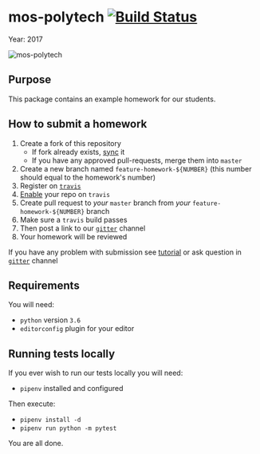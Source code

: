 # mos-polytech [![Build Status](https://travis-ci.org/mos-polytech/homework-template.svg?branch=master)](https://travis-ci.org/mos-polytech/homework-template)

Year: 2017

![mos-polytech](https://raw.githubusercontent.com/mos-polytech/2017/master/media/logo.jpg)


## Purpose

This package contains an example homework for our students.


## How to submit a homework

1. Create a fork of this repository
    - If fork already exists, [sync](https://help.github.com/articles/syncing-a-fork/) it
    - If you have any approved pull-requests, merge them into `master`
2. Create a new branch named `feature-homework-${NUMBER}` (this number should equal to the homework's number)
3. Register on [`travis`](https://travis-ci.org/)
4. [Enable](https://docs.travis-ci.com/user/getting-started/) your repo on `travis`
5. Create pull request to *your* `master` branch from *your* `feature-homework-${NUMBER}` branch
6. Make sure a `travis` build passes
7. Then post a link to our [`gitter`](https://gitter.im/sobolevn/mos-polytech) channel
8. Your homework will be reviewed

If you have any problem with submission see [tutorial](how-to-submit-hw.md) or ask question in [`gitter`](https://gitter.im/sobolevn/mos-polytech) channel

## Requirements

You will need:

- `python` version `3.6`
- `editorconfig` plugin for your editor


## Running tests locally

If you ever wish to run our tests locally you will need:

- `pipenv` installed and configured

Then execute:

- `pipenv install -d`
- `pipenv run python -m pytest`

You are all done.
